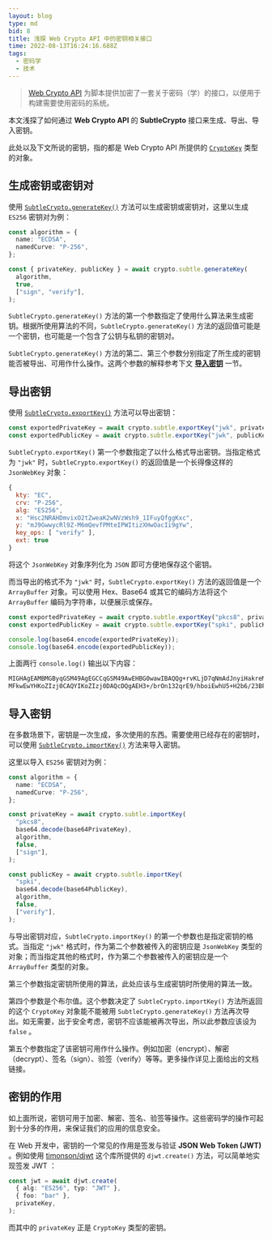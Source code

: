 ```yaml
---
layout: blog
type: md
bid: 8
title: 浅探 Web Crypto API 中的密钥相关接口
time: 2022-08-13T16:24:16.688Z
tags:
  - 密码学
  - 技术
---
```


> [Web Crypto API](https://developer.mozilla.org/zh-CN/docs/Web/API/Web_Crypto_API)
> 为脚本提供加密了一套关于密码（学）的接口，以便用于构建需要使用密码的系统。

本文浅探了如何通过 **Web Crypto API** 的 **SubtleCrypto** 接口来生成、导出、导入密钥。

此处以及下文所说的密钥，指的都是 Web Crypto API 所提供的 [`CryptoKey`](https://developer.mozilla.org/en-US/docs/Web/API/CryptoKey) 类型的对象。

## 生成密钥或密钥对

使用
[`SubtleCrypto.generateKey()`](https://developer.mozilla.org/en-US/docs/Web/API/SubtleCrypto/generateKey)
方法可以生成密钥或密钥对，这里以生成 `ES256` 密钥对为例：

```typescript
const algorithm = {
  name: "ECDSA",
  namedCurve: "P-256",
};

const { privateKey, publicKey } = await crypto.subtle.generateKey(
  algorithm,
  true,
  ["sign", "verify"],
);
```

`SubtleCrypto.generateKey()`
方法的第一个参数指定了使用什么算法来生成密钥。根据所使用算法的不同，`SubtleCrypto.generateKey()`
方法的返回值可能是一个密钥，也可能是一个包含了公钥与私钥的密钥对。

`SubtleCrypto.generateKey()` 方法的第二、第三个参数分别指定了所生成的密钥能否被导出、可用作什么操作。这两个参数的解释参考下文
**[导入密钥](#导入密钥)** 一节。

## 导出密钥

使用
[`SubtleCrypto.exportKey()`](https://developer.mozilla.org/en-US/docs/Web/API/SubtleCrypto/generateKey)
方法可以导出密钥：

```typescript
const exportedPrivateKey = await crypto.subtle.exportKey("jwk", privateKey);
const exportedPublicKey = await crypto.subtle.exportKey("jwk", publicKey);
```

`SubtleCrypto.exportKey()` 第一个参数指定了以什么格式导出密钥。当指定格式为 `"jwk"`
时，`SubtleCrypto.exportKey()` 的返回值是一个长得像这样的 `JsonWebKey` 对象：

```javascript
{
  kty: "EC",
  crv: "P-256",
  alg: "ES256",
  x: "Hsc2NRAHDmvixO2tZweaK2wNVzWsh9_1IFuyQfggKxc",
  y: "mJ9GwwycRl9Z-M6mQevfPMteIPWItizXHwOacIi9gYw",
  key_ops: [ "verify" ],
  ext: true
}
```

将这个 `JsonWebKey` 对象序列化为 `JSON` 即可方便地保存这个密钥。

而当导出的格式不为 `"jwk"` 时，`SubtleCrypto.exportKey()` 方法的返回值是一个 `ArrayBuffer` 对象。可以使用
Hex、Base64 或其它的编码方法将这个 `ArrayBuffer` 编码为字符串，以便展示或保存。

```typescript
const exportedPrivateKey = await crypto.subtle.exportKey("pkcs8", privateKey);
const exportedPublicKey = await crypto.subtle.exportKey("spki", publicKey);

console.log(base64.encode(exportedPrivateKey));
console.log(base64.encode(exportedPublicKey));
```

上面两行 `console.log()` 输出以下内容：

```txt
MIGHAgEAMBMGByqGSM49AgEGCCqGSM49AwEHBG0wawIBAQQg+rvKLjD7qNmAdJnyiHakreMZEt/QLdl+8cQY3Hr0NmShRANCAAQff79us6fXfaqsT3+FuiITCFTn4fZvr/bcEVv/5gXecTwB7A72A0zOYunlS87M1pdM2eiAHIp77fa0kZF1XhXz
MFkwEwYHKoZIzj0CAQYIKoZIzj0DAQcDQgAEH3+/brOn132qrE9/hboiEwhU5+H2b6/23BFb/+YF3nE8AewO9gNMzmLp5UvOzNaXTNnogByKe+32tJGRdV4V8w==
```

## 导入密钥

在多数场景下，密钥是一次生成，多次使用的东西。需要使用已经存在的密钥时，可以使用
[`SubtleCrypto.importKey()`](https://developer.mozilla.org/en-US/docs/Web/API/SubtleCrypto/importKey)
方法来导入密钥。

这里以导入 `ES256` 密钥对为例：

```typescript
const algorithm = {
  name: "ECDSA",
  namedCurve: "P-256",
};

const privateKey = await crypto.subtle.importKey(
  "pkcs8",
  base64.decode(base64PrivateKey),
  algorithm,
  false,
  ["sign"],
);

const publicKey = await crypto.subtle.importKey(
  "spki",
  base64.decode(base64PublicKey),
  algorithm,
  false,
  ["verify"],
);
```

与导出密钥对应，`SubtleCrypto.importKey()` 的第一个参数也是指定密钥的格式。当指定 `"jwk"`
格式时，作为第二个参数被传入的密钥应是 `JsonWebKey` 类型的对象；而当指定其他的格式时，作为第二个参数被传入的密钥应是一个
`ArrayBuffer` 类型的对象。

第三个参数指定密钥所使用的算法，此处应该与生成密钥时所使用的算法一致。

第四个参数是个布尔值。这个参数决定了 `SubtleCrypto.importKey()` 方法所返回的这个 `CryptoKey` 对象能不能被用
`SubtleCrypto.generateKey()` 方法再次导出。如无需要，出于安全考虑，密钥不应该能被再次导出，所以此参数应该设为 `false` 。

第五个参数指定了该密钥可用作什么操作。例如加密（encrypt）、解密（decrypt）、签名（sign）、验签（verify）等等。更多操作详见上面给出的文档链接。

## 密钥的作用

如上面所说，密钥可用于加密、解密、签名、验签等操作。这些密码学的操作可起到十分多的作用，来保证我们的应用的信息安全。

在 Web 开发中，密钥的一个常见的作用是签发与验证 **JSON Web Token (JWT)** 。例如使用 [timonson/djwt](https://github.com/timonson/djwt) 这个库所提供的 `djwt.create()` 方法，可以简单地实现签发 JWT ：

```typescript
const jwt = await djwt.create(
  { alg: "ES256", typ: "JWT" },
  { foo: "bar" },
  privateKey,
);
```

而其中的 `privateKey` 正是 `CryptoKey` 类型的密钥。
